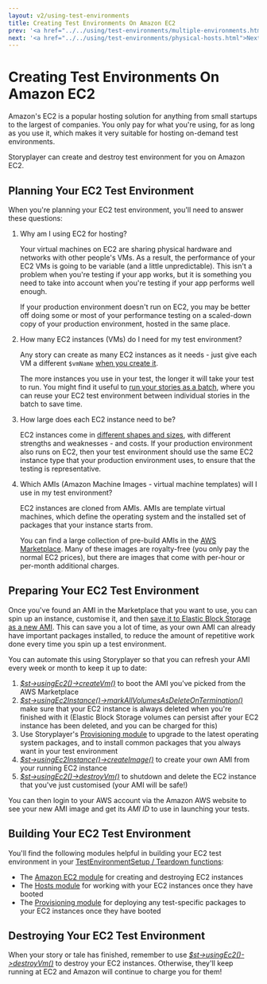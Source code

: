 ```yaml
---
layout: v2/using-test-environments
title: Creating Test Environments On Amazon EC2
prev: '<a href="../../using/test-environments/multiple-environments.html">Prev: Testing Against Multiple Environments</a>'
next: '<a href="../../using/test-environments/physical-hosts.html">Next: Creating Test Environments On Physical Hosts</a>'
---
```


# Creating Test Environments On Amazon EC2

Amazon's EC2 is a popular hosting solution for anything from small startups to the largest of companies.  You only pay for what you're using, for as long as you use it, which makes it very suitable for hosting on-demand test environments.

Storyplayer can create and destroy test environment for you on Amazon EC2.

## Planning Your EC2 Test Environment

When you're planning your EC2 test environment, you'll need to answer these questions:

1. Why am I using EC2 for hosting?

   Your virtual machines on EC2 are sharing physical hardware and networks with other people's VMs.  As a result, the performance of your EC2 VMs is going to be variable (and a little unpredictable).  This isn't a problem when you're testing if your app works, but it is something you need to take into account when you're testing if your app performs well enough.

   If your production environment doesn't run on EC2, you may be better off doing some or most of your performance testing on a scaled-down copy of your production environment, hosted in the same place.

1. How many EC2 instances (VMs) do I need for my test environment?

   Any story can create as many EC2 instances as it needs - just give each VM a different `$vmName` [when you create it](../modules/ec2/usingEc2.html#createvm).

   The more instances you use in your test, the longer it will take your test to run.  You might find it useful to [run your stories as a batch](../stories/tales.html), where you can reuse your EC2 test environment between individual stories in the batch to save time.

1. How large does each EC2 instance need to be?

   EC2 instances come in [different shapes and sizes](http://aws.amazon.com/ec2/instance-types/#instance-details), with different strengths and weaknesses - and costs.  If your production environment also runs on EC2, then your test environment should use the same EC2 instance type that your production environment uses, to ensure that the testing is representative.

1. Which AMIs (Amazon Machine Images - virtual machine templates) will I use in my test environment?

   EC2 instances are cloned from AMIs.  AMIs are template virtual machines, which define the operating system and the installed set of packages that your instance starts from.

   You can find a large collection of pre-build AMIs in the [AWS Marketplace](https://aws.amazon.com/marketplace/).  Many of these images are royalty-free (you only pay the normal EC2 prices), but there are images that come with per-hour or per-month additional charges.

## Preparing Your EC2 Test Environment

Once you've found an AMI in the Marketplace that you want to use, you can spin up an instance, customise it, and then [save it to Elastic Block Storage as a new AMI](http://docs.aws.amazon.com/AWSEC2/latest/UserGuide/creating-an-ami-ebs.html).  This can save you a lot of time, as your own AMI can already have important packages installed, to reduce the amount of repetitive work done every time you spin up a test environment.

You can automate this using Storyplayer so that you can refresh your AMI every week or month to keep it up to date:

1. _[$st->usingEc2()->createVm()](../modules/ec2/usingEc2.html#createvm)_ to boot the AMI you've picked from the AWS Marketplace
1. _[$st->usingEc2Instance()->markAllVolumesAsDeleteOnTermination()](../modules/ec2/usingEc2Instance.html#markallvolesasdeleteontermination)_ make sure that your EC2 instance is always deleted when you're finished with it (Elastic Block Storage volumes can persist after your EC2 instance has been deleted, and you can be charged for this)
1. Use Storyplayer's [Provisioning module](../modules/provisioning/index.html) to upgrade to the latest operating system packages, and to install common packages that you always want in your test environment
1. _[$st->usingEc2Instance()->createImage()](../modules/ec2/usingEc2Instance.html#createimage)_ to create your own AMI from your running EC2 instance
1. _[$st->usingEc2()->destroyVm()](../modules/ec2/usingEc2.html#destroyvm)_ to shutdown and delete the EC2 instance that you've just customised (your AMI will be safe!)

You can then login to your AWS account via the Amazon AWS website to see your new AMI image and get its _AMI ID_ to use in launching your tests.

## Building Your EC2 Test Environment

You'll find the following modules helpful in building your EC2 test environment in your [TestEnvironmentSetup / Teardown functions](../stories/test-environment-setup-teardown.html):

* The [Amazon EC2 module](../modules/ec2/index.html) for creating and destroying EC2 instances
* The [Hosts module](../modules/host/index.html) for working with your EC2 instances once they have booted
* The [Provisioning module](../modules/provisioning/index.html) for deploying any test-specific packages to your EC2 instances once they have booted

## Destroying Your EC2 Test Environment

When your story or tale has finished, remember to use _[$st->usingEc2()->destroyVm()](../modules/ec2/usingEc2.html#destroyvm)_ to destroy your EC2 instances.  Otherwise, they'll keep running at EC2 and Amazon will continue to charge you for them!